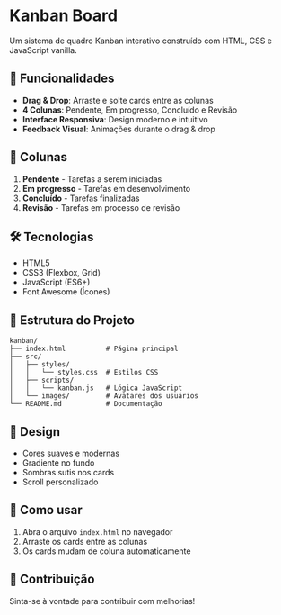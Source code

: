 # Kanban Board

Um sistema de quadro Kanban interativo construído com HTML, CSS e JavaScript vanilla.

## 🚀 Funcionalidades

- **Drag & Drop**: Arraste e solte cards entre as colunas
- **4 Colunas**: Pendente, Em progresso, Concluído e Revisão
- **Interface Responsiva**: Design moderno e intuitivo
- **Feedback Visual**: Animações durante o drag & drop

## 🎯 Colunas

1. **Pendente** - Tarefas a serem iniciadas
2. **Em progresso** - Tarefas em desenvolvimento
3. **Concluído** - Tarefas finalizadas
4. **Revisão** - Tarefas em processo de revisão

## 🛠️ Tecnologias

- HTML5
- CSS3 (Flexbox, Grid)
- JavaScript (ES6+)
- Font Awesome (Ícones)

## 📁 Estrutura do Projeto

```
kanban/
├── index.html          # Página principal
├── src/
│   ├── styles/
│   │   └── styles.css  # Estilos CSS
│   ├── scripts/
│   │   └── kanban.js   # Lógica JavaScript
│   └── images/         # Avatares dos usuários
└── README.md           # Documentação
```

## 🎨 Design

- Cores suaves e modernas
- Gradiente no fundo
- Sombras sutis nos cards
- Scroll personalizado

## 📝 Como usar

1. Abra o arquivo `index.html` no navegador
2. Arraste os cards entre as colunas
3. Os cards mudam de coluna automaticamente

## 🤝 Contribuição

Sinta-se à vontade para contribuir com melhorias!
